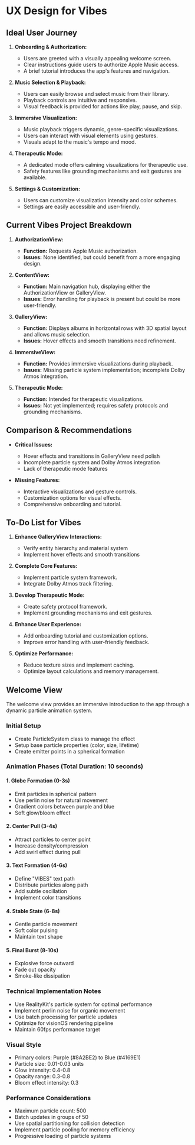 # UX Design for Vibes

## Ideal User Journey

1. **Onboarding & Authorization:**
   - Users are greeted with a visually appealing welcome screen.
   - Clear instructions guide users to authorize Apple Music access.
   - A brief tutorial introduces the app's features and navigation.

2. **Music Selection & Playback:**
   - Users can easily browse and select music from their library.
   - Playback controls are intuitive and responsive.
   - Visual feedback is provided for actions like play, pause, and skip.

3. **Immersive Visualization:**
   - Music playback triggers dynamic, genre-specific visualizations.
   - Users can interact with visual elements using gestures.
   - Visuals adapt to the music's tempo and mood.

4. **Therapeutic Mode:**
   - A dedicated mode offers calming visualizations for therapeutic use.
   - Safety features like grounding mechanisms and exit gestures are available.

5. **Settings & Customization:**
   - Users can customize visualization intensity and color schemes.
   - Settings are easily accessible and user-friendly.

## Current Vibes Project Breakdown

1. **AuthorizationView:**
   - **Function:** Requests Apple Music authorization.
   - **Issues:** None identified, but could benefit from a more engaging design.

2. **ContentView:**
   - **Function:** Main navigation hub, displaying either the AuthorizationView or GalleryView.
   - **Issues:** Error handling for playback is present but could be more user-friendly.

3. **GalleryView:**
   - **Function:** Displays albums in horizontal rows with 3D spatial layout and allows music selection.
   - **Issues:** Hover effects and smooth transitions need refinement.

4. **ImmersiveView:**
   - **Function:** Provides immersive visualizations during playback.
   - **Issues:** Missing particle system implementation; incomplete Dolby Atmos integration.

5. **Therapeutic Mode:**
   - **Function:** Intended for therapeutic visualizations.
   - **Issues:** Not yet implemented; requires safety protocols and grounding mechanisms.

## Comparison & Recommendations

- **Critical Issues:**
  - Hover effects and transitions in GalleryView need polish
  - Incomplete particle system and Dolby Atmos integration
  - Lack of therapeutic mode features

- **Missing Features:**
  - Interactive visualizations and gesture controls.
  - Customization options for visual effects.
  - Comprehensive onboarding and tutorial.

## To-Do List for Vibes

1. **Enhance GalleryView Interactions:**
   - Verify entity hierarchy and material system
   - Implement hover effects and smooth transitions

2. **Complete Core Features:**
   - Implement particle system framework.
   - Integrate Dolby Atmos track filtering.

3. **Develop Therapeutic Mode:**
   - Create safety protocol framework.
   - Implement grounding mechanisms and exit gestures.

4. **Enhance User Experience:**
   - Add onboarding tutorial and customization options.
   - Improve error handling with user-friendly feedback.

5. **Optimize Performance:**
   - Reduce texture sizes and implement caching.
   - Optimize layout calculations and memory management.

## Welcome View

The welcome view provides an immersive introduction to the app through a dynamic particle animation system.

### Initial Setup
- Create ParticleSystem class to manage the effect
- Setup base particle properties (color, size, lifetime)
- Create emitter points in a spherical formation

### Animation Phases (Total Duration: 10 seconds)

#### 1. Globe Formation (0-3s)
- Emit particles in spherical pattern
- Use perlin noise for natural movement
- Gradient colors between purple and blue
- Soft glow/bloom effect

#### 2. Center Pull (3-4s)
- Attract particles to center point
- Increase density/compression
- Add swirl effect during pull

#### 3. Text Formation (4-6s)
- Define "VIBES" text path
- Distribute particles along path
- Add subtle oscillation
- Implement color transitions

#### 4. Stable State (6-8s)
- Gentle particle movement
- Soft color pulsing
- Maintain text shape

#### 5. Final Burst (8-10s)
- Explosive force outward
- Fade out opacity
- Smoke-like dissipation

### Technical Implementation Notes
- Use RealityKit's particle system for optimal performance
- Implement perlin noise for organic movement
- Use batch processing for particle updates
- Optimize for visionOS rendering pipeline
- Maintain 60fps performance target

### Visual Style
- Primary colors: Purple (#8A2BE2) to Blue (#4169E1)
- Particle size: 0.01-0.03 units
- Glow intensity: 0.4-0.8
- Opacity range: 0.3-0.8
- Bloom effect intensity: 0.3

### Performance Considerations
- Maximum particle count: 500
- Batch updates in groups of 50
- Use spatial partitioning for collision detection
- Implement particle pooling for memory efficiency
- Progressive loading of particle systems 